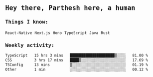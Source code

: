 <samp>
    <h2>Hey there, Parthesh here, a human</h2>
    <h3>Things I know: </h3>
    <code>React-Native</code> <code>Next.js</code> <code>Hono</code> <code>TypeScript</code> <code>Java</code> <code>Rust</code>
    <h3>Weekly activity:</h3>
<!--START_SECTION:waka-->

```txt
TypeScript   15 hrs 3 mins   ████████████████████▒░░░░   81.00 %
CSS          3 hrs 17 mins   ████▒░░░░░░░░░░░░░░░░░░░░   17.69 %
TSConfig     13 mins         ▒░░░░░░░░░░░░░░░░░░░░░░░░   01.19 %
Other        1 min           ░░░░░░░░░░░░░░░░░░░░░░░░░   00.12 %
```

<!--END_SECTION:waka-->
</samp>
